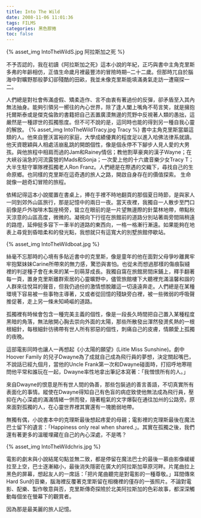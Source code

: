 ```yaml
---
title: Into The Wild
date: 2008-11-06 11:01:36
tags: FILMS
categories: 黑色膠捲
toc: false
---
```

{% asset_img IntoTheWildS.jpg 阿拉斯加之死 %}

不予否認的，我在初讀《阿拉斯加之死》這本小說的年紀，正巧與書中主角克里斯多弗的年齡相仿，正值生命歲月裡最豐沛的冒險時期─二十二歲。但那時兀自於腦海中對曠野那般夢幻卻殘酷的田畝，我並未像克里斯能填滿勇氣走訪一遭窺探一二。
<!-- more -->
人們總是對社會佈滿虛假、矯柔造作、言不由衷有著過份的反彈，卻矛盾至入其內無法抽身。能夠引領另一嚮往的內心世界，除了逢人闔上嘴角不苟言笑，就是擁抱托爾斯泰或是傑克倫敦的書籍把自己丟置廣漠無邊的荒野中反視著人類的愚拙，這嚴然是一種謬世的孤獨態度。但不可不說的是，這同時也能的得到另一種自我心靈的解放。
{% asset_img IntoTheWildTracy.jpg Tracy %}
書中主角克里斯當屬這類的人。他來自豐沃富裕的家庭，大學成績優異的程度足以進入哈佛法律系就讀。他天資聰穎與人相處活崩亂跳的開朗個性，像是個永停不下腳步人見人愛的大男孩。與他旅程中相肩而過的Jam和Rainey情侶；教他割草豪爽的漢子Wayne；在大峽谷湍急的河流露營的Mads和Sonja；一次愛上他的十六歲音樂少女Tracy T；大半生駐守軍隊裡孤獨老人Ron Franz。人們總是在際遇的交織下，尋找自己的生命原鄉。也同樣的克里斯在這奇遇的旅人之路，開啟自身存在的價值探索。 生命就像一趟奇幻冒險的旅程。

依稀記得這本小說擺置在書桌上，捧在手裡不時地翻頁的那個夏日時節，是與家人一同到郊外山區旅行，那是記憶中的兩日一夜。當天夜裡，我獨自一人散步至門口前像是戶外咖啡木製座椅旁，聳立在眼前的是一片望無邊際的針葉林地帶，帶點秋天涼意的山區高度，微微的。凝視向下行徑在旅館前的道路分別站著兩旁間隔稍遠的路燈，延伸挺多容下一車半的道路的東西向，一格一格漸行漸遠。如果能夠在地表上尋覓到昏暗柔和的發光點，我想就只有這寬大的別墅旅館停歇站。

{% asset_img IntoTheWildboat.jpg %}

絲毫不忘那時的心境有多貼近書中的克里斯，像是童年的他在面對父母爭吵離異牢牢抱緊妹妹Carine所帶來的無力感，驚恐與害怕。也從未而想過那樣的傷痕裂縫裡的判逆種子會在未來的某一刻萌芽成長。我獨自窩在旅館房間床鋪上，釋手翻著每一頁，置身克里斯離群索居的心靈曠野中，儘管旅館樓下大聽裡充滿溫馨和諧的人群來往悅耳的聲音，但我仍過份的激情想脫離這一切遠遠奔走。人們總是在某種環境下容易被一些事物主導著，又或者從回憶的殘缺旁白裡，被一些微弱的呼吸聲推促著，走上另一條未知崎嶇的道路。

孤獨裡有時候會包含一種完美主義的個性，像是一段長久時間把自己置入某種程度黑暗的角落，無法敞開心胸去崇向外面的太陽，那些所散發出渾然發燙炙熱的一根根細針，每根細針彷彿帶有世人所有邪惡的個性，刺痛自己的皮膚，情願愛上孤獨的夜晚。

這部電影同時也讓人一再想起《小太陽的願望》(Liitle Miss Sunshine)。劇中Hoover Family 的兒子Dwayne為了成就自己成為飛行員的夢想，決定關起嘴巴，不說話已經九個月，當他的Uncle Frank第一次和Dwayne碰面時，打招呼地寒暄問他平常和誰玩在一起，Dwayne率性地拿出筆記本寫著：「我憎恨所有的人。」

來自Dwayne的恨意是所有世人間的偽善，那些包裝過的善言善語，不切真實所有表面化的事情。縱使在Dwayne得知自己有色盲的病症致使他無法成為飛行員，壓抑在內心深處的滿滿情緒一併而發，隨著粗氣的文字爆裂在通往加州的公路旁。原來面對孤獨的人，在心靈世界裡其實還有一塊脆弱地帶。

無獨有偶，小說書本中的克理斯最後想起疼愛的母親；電影裡的克理斯最後在魔法巴士留下的遺言：「Happiness only real when shared.」。其實在孤獨之後，我們還有著更多的溫暖埋藏在自己的內心深處，不是嗎？

{% asset_img IntoTheWildchris.jpg %}

電影的劇末與小說結尾句點並無二致，都是停留在魔法巴士的最後一慕由影像緩緩拉至上空，巴士逐漸縮小，最後消失隱密在廣大的阿拉斯加草原河畔。片尾曲拉上黑色的屏幕，想起友人的一席話：「把片尾曲聽完是對電影的一種尊敬。」耳間傳來Hard Sun的音樂，腦海裡反覆著克里斯留在相機裡的僅存的一張照片。不論對電影、配樂、製作敬意與否，克里斯傳奇探險於北美阿拉斯加的色彩故事，都深深觸動每個坐在螢幕下的觀賞者。 　　

因為那是最美麗的旅人記憶。

